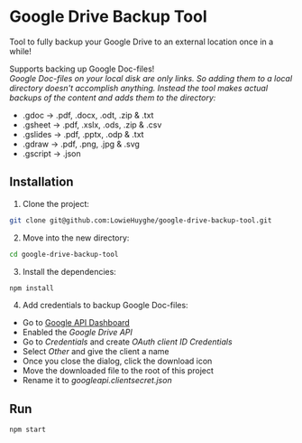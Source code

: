 # Google Drive Backup Tool

Tool to fully backup your Google Drive to an external location once
in a while!

Supports backing up Google Doc-files!  
 *Google Doc-files on your local disk are only links. So adding them to
 a local directory doesn't accomplish anything. Instead the tool makes
 actual backups of the content and adds them to the directory:*
  - .gdoc → .pdf, .docx, .odt, .zip & .txt
  - .gsheet → .pdf, .xslx, .ods, .zip & .csv
  - .gslides → .pdf, .pptx, .odp & .txt
  - .gdraw → .pdf, .png, .jpg & .svg
  - .gscript → .json


## Installation

1. Clone the project:

 ```bash
git clone git@github.com:LowieHuyghe/google-drive-backup-tool.git
```
2. Move into the new directory:

 ```bash
cd google-drive-backup-tool
```
3. Install the dependencies:

 ```bash
npm install
```
4. Add credentials to backup Google Doc-files:
  * Go to [Google API Dashboard](https://console.developers.google.com/apis/dashboard)
  * Enabled the *Google Drive API*
  * Go to *Credentials* and create *OAuth client ID Credentials*
  * Select *Other* and give the client a name
  * Once you close the dialog, click the download icon
  * Move the downloaded file to the root of this project
  * Rename it to *googleapi.clientsecret.json*


## Run

 ```bash
npm start
```
